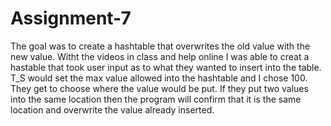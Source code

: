 # Assignment-7

The goal was to create a hashtable that overwrites the old value with the new value. Witht the videos in class and help 
online I was able to creat a hastable that took user input as to what they wanted to insert into the table. T_S would 
set the max value allowed into the hashtable and I chose 100. They get to choose where the value would be put. 
If they put two values into the same location then the program will confirm that it is the same location
and overwrite the value already inserted. 
